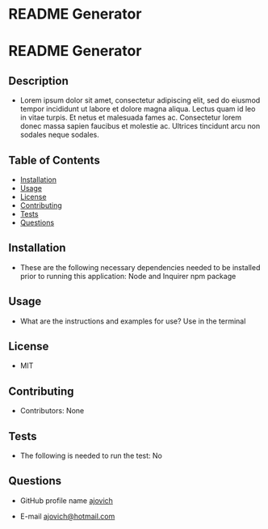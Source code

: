 # README Generator

  # README Generator

  ## Description

  * Lorem ipsum dolor sit amet, consectetur adipiscing elit, sed do eiusmod tempor incididunt ut labore et dolore magna aliqua. Lectus quam id leo in vitae turpis. Et netus et malesuada fames ac. Consectetur lorem donec massa sapien faucibus et molestie ac. Ultrices tincidunt arcu non sodales neque sodales.

  ## Table of Contents

  * [Installation](#installation)
  * [Usage](#usage)
  * [License](#license)
  * [Contributing](#contributing)
  * [Tests](#tests)
  * [Questions](#questions)
  
  ## Installation
  
  * These are the following necessary dependencies needed to be installed prior to running this application:  Node and Inquirer npm package

  ## Usage

  * What are the instructions and examples for use? Use in the terminal

  ## License
  
  * MIT

  ## Contributing

  * Contributors: None

  ## Tests

  * The following is needed to run the test: No

  ## Questions

  * GitHub profile name [ajovich](https://github.com/ajovich)

  * E-mail ajovich@hotmail.com
